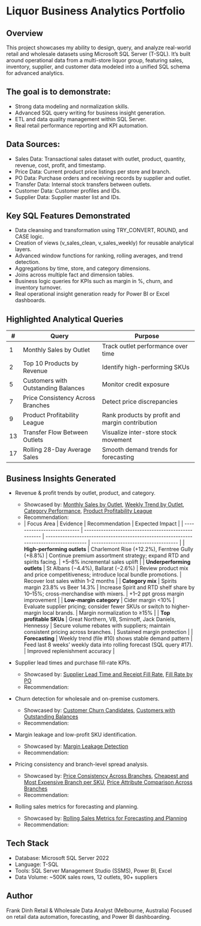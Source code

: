 # Liquor Business Analytics Portfolio

## Overview
This project showcases my ability to design, query, and analyze real-world retail and wholesale datasets using Microsoft SQL Server (T-SQL).
It’s built around operational data from a multi-store liquor group, featuring sales, inventory, supplier, and customer data modeled into a unified SQL schema for advanced analytics.

## The goal is to demonstrate:
- Strong data modeling and normalization skills.
- Advanced SQL query writing for business insight generation.
- ETL and data quality management within SQL Server.
- Real retail performance reporting and KPI automation.

## Data Sources:
- Sales Data: Transactional sales dataset with outlet, product, quantity, revenue, cost, profit, and timestamp.
- Price Data: Current product price listings per store and branch.
- PO Data: Purchase orders and receiving records by supplier and outlet.
- Transfer Data: Internal stock transfers between outlets.
- Customer Data: Customer profiles and IDs.
- Supplier Data: Supplier master list and IDs.

## Key SQL Features Demonstrated
- Data cleansing and transformation using TRY_CONVERT, ROUND, and CASE logic.
- Creation of views (v_sales_clean, v_sales_weekly) for reusable analytical layers.
- Advanced window functions for ranking, rolling averages, and trend detection.
- Aggregations by time, store, and category dimensions.
- Joins across multiple fact and dimension tables.
- Business logic queries for KPIs such as margin in %, churn, and inventory turnover.
- Real operational insight generation ready for Power BI or Excel dashboards.

## Highlighted Analytical Queries
| #  | Query                               | Purpose                                         |
| -- | ----------------------------------- | ----------------------------------------------- |
| 1  | Monthly Sales by Outlet             | Track outlet performance over time              |
| 2  | Top 10 Products by Revenue          | Identify high-performing SKUs                   |
| 5  | Customers with Outstanding Balances | Monitor credit exposure                         |
| 7  | Price Consistency Across Branches   | Detect price discrepancies                      |
| 9  | Product Profitability League        | Rank products by profit and margin contribution |
| 13 | Transfer Flow Between Outlets       | Visualize inter-store stock movement            |
| 17 | Rolling 28-Day Average Sales        | Smooth demand trends for forecasting            |

## Business Insights Generated
- Revenue & profit trends by outlet, product, and category.
  - Showcased by: [Monthly Sales by Outlet](https://github.com/nhat1914/Data_Analysis_Project/blob/main/SQL%20-%20Liquor%20Business%20Analysis%20(F%26B)/1%20MONTHLY%20SALES%20BY%20OUTLET.csv), [Weekly Trend by Outlet](https://github.com/nhat1914/Data_Analysis_Project/blob/main/SQL%20-%20Liquor%20Business%20Analysis%20(F%26B)/10%20WEEKLY%20TREND%20BY%20OUTLET.csv), [Category Performance](https://github.com/nhat1914/Data_Analysis_Project/blob/main/SQL%20-%20Liquor%20Business%20Analysis%20(F%26B)/3%20CATEGORY%20PERFORMANCE.csv), [Product Profitability League](https://github.com/nhat1914/Data_Analysis_Project/blob/main/SQL%20-%20Liquor%20Business%20Analysis%20(F%26B)/9%20PRODUCT%20PROFITABILITY%20LEAGUE%20(YTD).csv)
  - Recommendation:
  - | Focus Area                  | Evidence                                             | Recommendation                                                                          | Expected Impact                      |
| --------------------------- | ---------------------------------------------------- | --------------------------------------------------------------------------------------- | ------------------------------------ |
| **High-performing outlets** | Charlemont Rise (+12.2%), Ferntree Gully (+8.8%)     | Continue premium assortment strategy; expand RTD and spirits facing.                    | +5–8% incremental sales uplift       |
| **Underperforming outlets** | St Albans (−4.4%), Ballarat (−2.6%)                  | Review product mix and price competitiveness; introduce local bundle promotions.        | Recover lost sales within 1–2 months |
| **Category mix**            | Spirits margin 23.8% vs Beer 14.3%                   | Increase Spirit and RTD shelf share by 10–15%; cross-merchandise with mixers.           | +1–2 ppt gross margin improvement    |
| **Low-margin category**     | Cider margin <10%                                    | Evaluate supplier pricing; consider fewer SKUs or switch to higher-margin local brands. | Margin normalization to ≥15%         |
| **Top profitable SKUs**     | Great Northern, VB, Smirnoff, Jack Daniels, Hennessy | Secure volume rebates with suppliers; maintain consistent pricing across branches.      | Sustained margin protection          |
| **Forecasting**             | Weekly trend (file #10) shows stable demand pattern  | Feed last 8 weeks’ weekly data into rolling forecast (SQL query #17).                   | Improved replenishment accuracy      |

- Supplier lead times and purchase fill-rate KPIs.
  - Showcased by: [Supplier Lead Time and Receipt Fill Rate](https://github.com/nhat1914/Data_Analysis_Project/blob/main/SQL%20-%20Liquor%20Business%20Analysis%20(F%26B)/11%20SUPPLIER%20LEAD%20TIME%20AND%20RECEIPT%20FILL%20RATE.csv), [Fill Rate by PO](https://github.com/nhat1914/Data_Analysis_Project/blob/main/SQL%20-%20Liquor%20Business%20Analysis%20(F%26B)/12%20FILL%20RATE%20BY%20PURCHASE%20ORDER.csv)
  - Recommendation: 
- Churn detection for wholesale and on-premise customers.
  - Showcased by: [Customer Churn Candidates](https://github.com/nhat1914/Data_Analysis_Project/blob/main/SQL%20-%20Liquor%20Business%20Analysis%20(F%26B)/6%20CUSTOMER%20CHURN%20CANDIDATES.csv), [Customers with Outstanding Balances](https://github.com/nhat1914/Data_Analysis_Project/blob/main/SQL%20-%20Liquor%20Business%20Analysis%20(F%26B)/5%20CUSTOMERS%20WITH%20OUTSTANDING%20BALANCES.csv)
  - Recommendation: 
- Margin leakage and low-profit SKU identification.
  - Showcased by: [Margin Leakage Detection](https://github.com/nhat1914/Data_Analysis_Project/blob/main/SQL%20-%20Liquor%20Business%20Analysis%20(F%26B)/16%20MARGIN%20LEAKAGE%20DETECTION.csv)
  - Recommendation: 
- Pricing consistency and branch-level spread analysis.
  - Showcased by: [Price Consistency Across Branches](https://github.com/nhat1914/Data_Analysis_Project/blob/main/SQL%20-%20Liquor%20Business%20Analysis%20(F%26B)/7%20PRICE%20CONSISTENCY%20ACROSS%20BRANCHES.csv), [Cheapest and Most Expensive Branch per SKU](https://github.com/nhat1914/Data_Analysis_Project/blob/main/SQL%20-%20Liquor%20Business%20Analysis%20(F%26B)/8%20CHEAPEST%20AND%20MOST%20EXPENSIVE%20BRANCH%20PER%20SKU.csv), [Price Attribute Comparison Across Branches](https://github.com/nhat1914/Data_Analysis_Project/blob/main/SQL%20-%20Liquor%20Business%20Analysis%20(F%26B)/15%20PRICE%20ATTRIBUTE%20COMPARISON%20ACROSS%20BRANCHES.csv)
  - Recommendation: 
- Rolling sales metrics for forecasting and planning.
  - Showcased by: [Rolling Sales Metrics for Forecasting and Planning](https://github.com/nhat1914/Data_Analysis_Project/blob/main/SQL%20-%20Liquor%20Business%20Analysis%20(F%26B)/17%20ROLLING%2028-DAY%20AVERAGE%20SALES%20BY%20SKU.csv)
  - Recommendation: 

## Tech Stack
- Database: Microsoft SQL Server 2022
- Language: T-SQL
- Tools: SQL Server Management Studio (SSMS), Power BI, Excel
- Data Volume: ~500K sales rows, 12 outlets, 90+ suppliers

## Author
Frank Dinh
Retail & Wholesale Data Analyst (Melbourne, Australia)
Focused on retail data automation, forecasting, and Power BI dashboarding.
